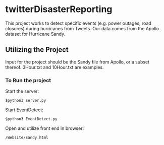 # twitterDisasterReporting
This project works to detect specific events (e.g. power outages, road closures) during hurricanes from Tweets. Our data comes from the Apollo dataset for Hurricane Sandy.

## Utilizing the Project
Input for the project should be the Sandy file from Apollo, or a subset thereof. 3Hour.txt and 10Hour.txt are examples.

### To Run the project
Start the server:

    $python3 server.py
  
Start EventDetect:

    $python3 EventDetect.py
  
Open and utilize front end in browser:

    /Website/sandy.html
